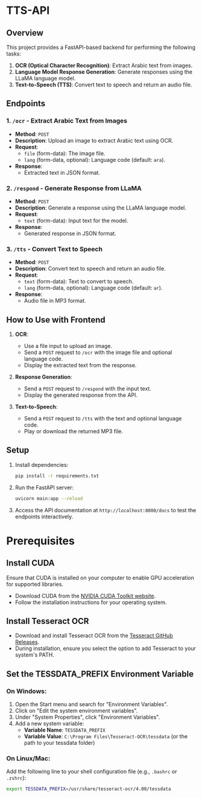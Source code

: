 # TTS-API

## Overview
This project provides a FastAPI-based backend for performing the following tasks:
1. **OCR (Optical Character Recognition)**: Extract Arabic text from images.
2. **Language Model Response Generation**: Generate responses using the LLaMA language model.
3. **Text-to-Speech (TTS)**: Convert text to speech and return an audio file.

## Endpoints

### 1. `/ocr` - Extract Arabic Text from Images
- **Method**: `POST`
- **Description**: Upload an image to extract Arabic text using OCR.
- **Request**:
  - `file` (form-data): The image file.
  - `lang` (form-data, optional): Language code (default: `ara`).
- **Response**:
  - Extracted text in JSON format.

### 2. `/respond` - Generate Response from LLaMA
- **Method**: `POST`
- **Description**: Generate a response using the LLaMA language model.
- **Request**:
  - `text` (form-data): Input text for the model.
- **Response**:
  - Generated response in JSON format.

### 3. `/tts` - Convert Text to Speech
- **Method**: `POST`
- **Description**: Convert text to speech and return an audio file.
- **Request**:
  - `text` (form-data): Text to convert to speech.
  - `lang` (form-data, optional): Language code (default: `ar`).
- **Response**:
  - Audio file in MP3 format.

## How to Use with Frontend
1. **OCR**:
   - Use a file input to upload an image.
   - Send a `POST` request to `/ocr` with the image file and optional language code.
   - Display the extracted text from the response.

2. **Response Generation**:
   - Send a `POST` request to `/respond` with the input text.
   - Display the generated response from the API.

3. **Text-to-Speech**:
   - Send a `POST` request to `/tts` with the text and optional language code.
   - Play or download the returned MP3 file.

## Setup
1. Install dependencies:
   ```bash
   pip install -r requirements.txt
   ```
2. Run the FastAPI server:
   ```bash
   uvicorn main:app --reload
   ```   
3. Access the API documentation at `http://localhost:8000/docs` to test the endpoints interactively.   
   
# Prerequisites

## Install CUDA
Ensure that CUDA is installed on your computer to enable GPU acceleration for supported libraries.

- Download CUDA from the [NVIDIA CUDA Toolkit website](https://developer.nvidia.com/cuda-toolkit).
- Follow the installation instructions for your operating system.

## Install Tesseract OCR
- Download and install Tesseract OCR from the [Tesseract GitHub Releases](https://github.com/tesseract-ocr/tesseract).
- During installation, ensure you select the option to add Tesseract to your system's PATH.

## Set the TESSDATA_PREFIX Environment Variable

### On Windows:
1. Open the Start menu and search for "Environment Variables".
2. Click on "Edit the system environment variables".
3. Under "System Properties", click "Environment Variables".
4. Add a new system variable:
   - **Variable Name**: `TESSDATA_PREFIX`
   - **Variable Value**: `C:\Program Files\Tesseract-OCR\tessdata` (or the path to your tessdata folder)

### On Linux/Mac:
Add the following line to your shell configuration file (e.g., `.bashrc` or `.zshrc`):

```bash
export TESSDATA_PREFIX=/usr/share/tesseract-ocr/4.00/tessdata
```
